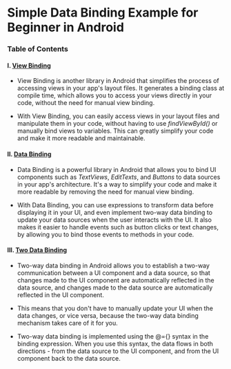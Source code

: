 # Simple Data Binding Example for Beginner in Android

### Table of Contents
  #### I. [View Binding](https://developer.android.com/topic/libraries/view-binding)
  - View Binding is another library in Android that simplifies the process of accessing views in your app's layout files. 
  It generates a binding class at compile time, which allows you to access your views directly in your code, 
  without the need for manual view binding.
  
  - With View Binding, you can easily access views in your layout files and manipulate them in your code,
  without having to use *findViewById()* or manually bind views to variables. 
  This can greatly simplify your code and make it more readable and maintainable.
  
  #### II. [Data Binding](https://developer.android.com/topic/libraries/data-binding)
  - Data Binding is a powerful library in Android that allows you to bind UI components such as *TextViews*, *EditTexts*, and *Buttons*
  to data sources in your app's architecture. It's a way to simplify your code and make it more readable by removing the need for manual view binding.
  
  - With Data Binding, you can use expressions to transform data before displaying it in your UI, 
  and even implement two-way data binding to update your data sources when the user interacts with the UI. 
  It also makes it easier to handle events such as button clicks or text changes, by allowing you to bind those events to methods in your code.
  
  #### III. [Two Data Binding](https://developer.android.com/topic/libraries/data-binding/two-way)
  - Two-way data binding in Android allows you to establish a two-way communication between a UI component and a data source, 
  so that changes made to the UI component are automatically reflected in the data source, and changes made to the data source are automatically 
  reflected in the UI component.
  
  - This means that you don't have to manually update your UI when the data changes, or vice versa, 
  because the two-way data binding mechanism takes care of it for you.
  
  - Two-way data binding is implemented using the @={} syntax in the binding expression. When you use this syntax, 
  the data flows in both directions - from the data source to the UI component, and from the UI component back to the data source.
